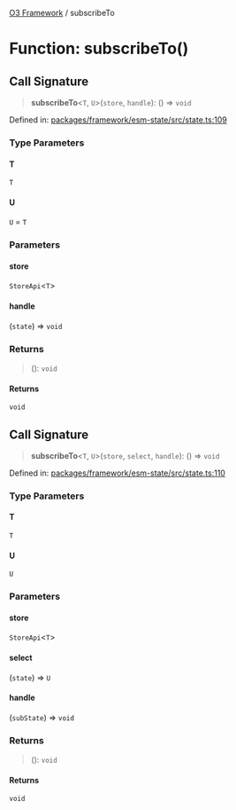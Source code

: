 [O3 Framework](../API.md) / subscribeTo

# Function: subscribeTo()

## Call Signature

> **subscribeTo**\<`T`, `U`\>(`store`, `handle`): () => `void`

Defined in: [packages/framework/esm-state/src/state.ts:109](https://github.com/its-kios09/openmrs-esm-core/blob/main/packages/framework/esm-state/src/state.ts#L109)

### Type Parameters

#### T

`T`

#### U

`U` = `T`

### Parameters

#### store

`StoreApi`\<`T`\>

#### handle

(`state`) => `void`

### Returns

> (): `void`

#### Returns

`void`

## Call Signature

> **subscribeTo**\<`T`, `U`\>(`store`, `select`, `handle`): () => `void`

Defined in: [packages/framework/esm-state/src/state.ts:110](https://github.com/its-kios09/openmrs-esm-core/blob/main/packages/framework/esm-state/src/state.ts#L110)

### Type Parameters

#### T

`T`

#### U

`U`

### Parameters

#### store

`StoreApi`\<`T`\>

#### select

(`state`) => `U`

#### handle

(`subState`) => `void`

### Returns

> (): `void`

#### Returns

`void`
